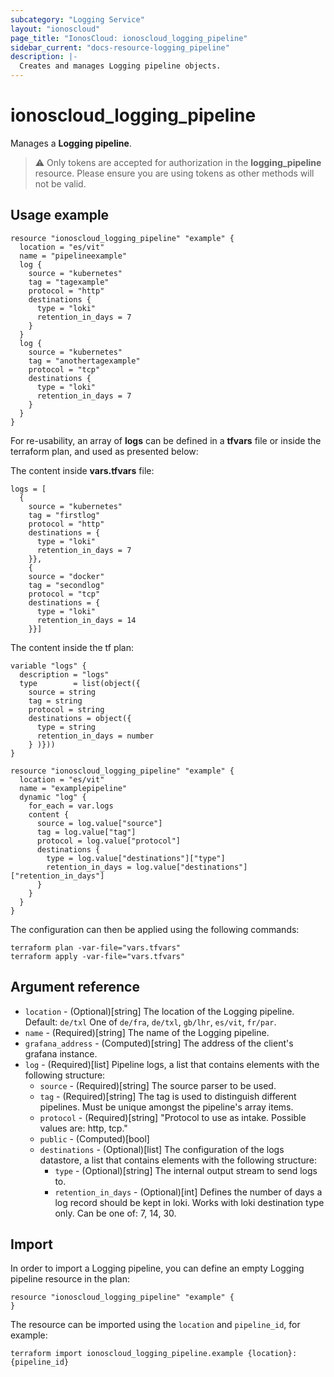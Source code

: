 ```yaml
---
subcategory: "Logging Service"
layout: "ionoscloud"
page_title: "IonosCloud: ionoscloud_logging_pipeline"
sidebar_current: "docs-resource-logging_pipeline"
description: |-
  Creates and manages Logging pipeline objects.
---
```


# ionoscloud_logging_pipeline

Manages a **Logging pipeline**.

> ⚠️  Only tokens are accepted for authorization in the **logging_pipeline** resource. Please ensure you are using tokens as other methods will not be valid.

## Usage example

```hcl
resource "ionoscloud_logging_pipeline" "example" {
  location = "es/vit"
  name = "pipelineexample"
  log {
    source = "kubernetes"
    tag = "tagexample"
    protocol = "http"
    destinations {
      type = "loki"
      retention_in_days = 7
    }
  }
  log {
    source = "kubernetes"
    tag = "anothertagexample"
    protocol = "tcp"
    destinations {
      type = "loki"
      retention_in_days = 7
    }
  }
}
```

For re-usability, an array of **logs** can be defined in a **tfvars** file or inside the terraform
plan, and used as presented below:

The content inside **vars.tfvars** file:

```hcl
logs = [
  {
    source = "kubernetes"
    tag = "firstlog"
    protocol = "http"
    destinations = {
      type = "loki"
      retention_in_days = 7
    }},
    {
    source = "docker"
    tag = "secondlog"
    protocol = "tcp"
    destinations = {
      type = "loki"
      retention_in_days = 14
    }}]
```

The content inside the tf plan:

```hcl
variable "logs" {
  description = "logs"
  type        = list(object({
    source = string
    tag = string
    protocol = string
    destinations = object({
      type = string
      retention_in_days = number
    } )}))
}

resource "ionoscloud_logging_pipeline" "example" {
  location = "es/vit"
  name = "examplepipeline"
  dynamic "log" {
    for_each = var.logs
    content {
      source = log.value["source"]
      tag = log.value["tag"]
      protocol = log.value["protocol"]
      destinations {
        type = log.value["destinations"]["type"]
        retention_in_days = log.value["destinations"]["retention_in_days"]
      }
    }
  }
}
```
The configuration can then be applied using the following commands:

```shell
terraform plan -var-file="vars.tfvars"
terraform apply -var-file="vars.tfvars"
```

## Argument reference

* `location` - (Optional)[string] The location of the Logging pipeline. Default: `de/txl` One of `de/fra`, `de/txl`, `gb/lhr`, `es/vit`, `fr/par`.
* `name` - (Required)[string] The name of the Logging pipeline.
* `grafana_address` - (Computed)[string] The address of the client's grafana instance.
* `log` - (Required)[list] Pipeline logs, a list that contains elements with the following structure:
  * `source` - (Required)[string] The source parser to be used.
  * `tag` - (Required)[string] The tag is used to distinguish different pipelines. Must be unique amongst the pipeline's array items.
  * `protocol` - (Required)[string] "Protocol to use as intake. Possible values are: http, tcp."
  * `public` - (Computed)[bool]
  * `destinations` - (Optional)[list] The configuration of the logs datastore, a list that contains elements with the following structure:
    * `type` - (Optional)[string] The internal output stream to send logs to.
    * `retention_in_days` - (Optional)[int] Defines the number of days a log record should be kept in loki. Works with loki destination type only. Can be one of: 7, 14, 30.

## Import

In order to import a Logging pipeline, you can define an empty Logging pipeline resource in the plan:

```hcl
resource "ionoscloud_logging_pipeline" "example" {
}
```

The resource can be imported using the `location` and `pipeline_id`, for example:

```shell
terraform import ionoscloud_logging_pipeline.example {location}:{pipeline_id}
```